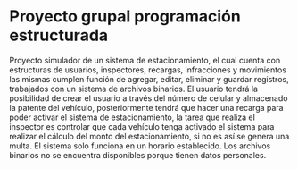 # Proyecto grupal programación estructurada

Proyecto simulador de un sistema de estacionamiento, el cual cuenta con estructuras de  usuarios, inspectores, recargas, infracciones y movimientos las mismas cumplen función de agregar, editar, eliminar y guardar registros, trabajados con un sistema de archivos binarios. El usuario tendrá la posibilidad de crear el usuario a través del número de celular y almacenado la patente del vehículo, posteriormente tendrá que hacer una recarga para poder activar el sistema de estacionamiento, la tarea que realiza el inspector es controlar que cada vehículo tenga activado el sistema para realizar el cálculo del monto del estacionamiento, si no es así se genera una multa. El sistema solo funciona en un horario establecido. Los archivos binarios no se encuentra disponibles porque tienen datos personales.

